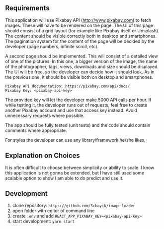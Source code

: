## Requirements

This application will use Pixabay API (http://www.pixabay.com) to fetch images. These will have to be rendered on the page. The UI of this page should consist of a grid layout (for example like Pixabay itself or Unsplash). The content should be visible correctly both in desktop and smartphones. The pagination system for the content of the page will be decided by the developer (page numbers, infinite scroll, etc). 

A second page should be implemented. This will consist of a detailed view of one of the pictures. In this one, a bigger version of the image, the name of the photographer, tags, views, downloads and size should be displayed. The UI will be free, so the developer can decide how it should look. As in the previous one, it should be visible both on desktop and smartphones.

```
Pixabay API documentation: https://pixabay.com/api/docs/
Pixabay Key: <pixabay-api-key>
```

The provided key will let the developer make 5000 API calls per hour. If while testing it, the developer runs out of requests, feel free to create another Pixabay account and use that access key instead. ​Avoid unnecessary requests where possible.
 
The app should be fully tested (unit tests) and the code should contain comments where appropriate.

For styles the developer can use any library/framework he/she likes.


## Explanation on Choices

It is often difficult to choose between simplicity or ability to scale. I know this application is not gonna be extended, but I have still used some scalable option to show I am able to do predict and use it.


## Development

1. clone repository: `https://github.com/Schayik/image-loader`
2. open folder with editor of command line
3. create `.env` and add `REACT_APP_PIXABAY_KEY=<pixabay-api-key>`
4. start development: `yarn start`


<!-- This project was bootstrapped with [Create React App](https://github.com/facebook/create-react-app).

## Available Scripts

In the project directory, you can run:

### `yarn start`

Runs the app in the development mode.<br />
Open [http://localhost:3000](http://localhost:3000) to view it in the browser.

The page will reload if you make edits.<br />
You will also see any lint errors in the console.

### `yarn test`

Launches the test runner in the interactive watch mode.<br />
See the section about [running tests](https://facebook.github.io/create-react-app/docs/running-tests) for more information.

### `yarn build`

Builds the app for production to the `build` folder.<br />
It correctly bundles React in production mode and optimizes the build for the best performance.

The build is minified and the filenames include the hashes.<br />
Your app is ready to be deployed!

See the section about [deployment](https://facebook.github.io/create-react-app/docs/deployment) for more information.

### `yarn eject`

**Note: this is a one-way operation. Once you `eject`, you can’t go back!**

If you aren’t satisfied with the build tool and configuration choices, you can `eject` at any time. This command will remove the single build dependency from your project.

Instead, it will copy all the configuration files and the transitive dependencies (webpack, Babel, ESLint, etc) right into your project so you have full control over them. All of the commands except `eject` will still work, but they will point to the copied scripts so you can tweak them. At this point you’re on your own.

You don’t have to ever use `eject`. The curated feature set is suitable for small and middle deployments, and you shouldn’t feel obligated to use this feature. However we understand that this tool wouldn’t be useful if you couldn’t customize it when you are ready for it.

## Learn More

You can learn more in the [Create React App documentation](https://facebook.github.io/create-react-app/docs/getting-started).

To learn React, check out the [React documentation](https://reactjs.org/).

### Code Splitting

This section has moved here: https://facebook.github.io/create-react-app/docs/code-splitting

### Analyzing the Bundle Size

This section has moved here: https://facebook.github.io/create-react-app/docs/analyzing-the-bundle-size

### Making a Progressive Web App

This section has moved here: https://facebook.github.io/create-react-app/docs/making-a-progressive-web-app

### Advanced Configuration

This section has moved here: https://facebook.github.io/create-react-app/docs/advanced-configuration

### Deployment

This section has moved here: https://facebook.github.io/create-react-app/docs/deployment

### `yarn build` fails to minify

This section has moved here: https://facebook.github.io/create-react-app/docs/troubleshooting#npm-run-build-fails-to-minify -->
